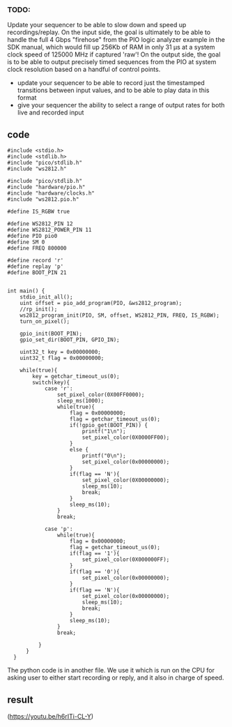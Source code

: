 ### TODO:

Update your sequencer to be able to slow down and speed up recordings/replay. On the input side, the goal is ultimately to be able to handle the full 4 Gbps "firehose" from the PIO logic analyzer example in the SDK manual, which would fill up 256Kb of RAM in only 31 µs at a system clock speed of 125000 MHz if captured 'raw'! On the output side, the goal is to be able to output precisely timed sequences from the PIO at system clock resolution based on a handful of control points.

- update your sequencer to be able to record just the timestamped transitions between input values, and to be able to play data in this format
- give your sequencer the ability to select a range of output rates for both live and recorded input


## code
```
#include <stdio.h>
#include <stdlib.h>
#include "pico/stdlib.h"
#include "ws2812.h"

#include "pico/stdlib.h"
#include "hardware/pio.h"
#include "hardware/clocks.h"
#include "ws2812.pio.h"

#define IS_RGBW true

#define WS2812_PIN 12
#define WS2812_POWER_PIN 11
#define PIO pio0
#define SM 0
#define FREQ 800000

#define record 'r'
#define replay 'p'
#define BOOT_PIN 21


int main() {
    stdio_init_all();
    uint offset = pio_add_program(PIO, &ws2812_program);
    //rp_init();
    ws2812_program_init(PIO, SM, offset, WS2812_PIN, FREQ, IS_RGBW);
    turn_on_pixel();

    gpio_init(BOOT_PIN);
    gpio_set_dir(BOOT_PIN, GPIO_IN);

    uint32_t key = 0x00000000;
    uint32_t flag = 0x00000000;

    while(true){
        key = getchar_timeout_us(0);
        switch(key){
            case 'r':
                set_pixel_color(0X00FF0000);
                sleep_ms(1000);
                while(true){
                    flag = 0x00000000;
                    flag = getchar_timeout_us(0);
                    if(!gpio_get(BOOT_PIN)) {
                        printf("1\n");
                        set_pixel_color(0X0000FF00);
                    } 
                    else {
                        printf("0\n");
                        set_pixel_color(0x00000000);
                    }
                    if(flag == 'N'){
                        set_pixel_color(0X00000000);
                        sleep_ms(10);
                        break;
                    }
                    sleep_ms(10); 
                }
                break;
            
            case 'p':
                while(true){
                    flag = 0x00000000;
                    flag = getchar_timeout_us(0);
                    if(flag == '1'){
                        set_pixel_color(0X000000FF);
                    }
                    if(flag == '0'){
                        set_pixel_color(0x00000000);
                    }
                    if(flag == 'N'){
                        set_pixel_color(0x00000000);
                        sleep_ms(10);
                        break;
                    }
                    sleep_ms(10);
                }
                break;

          }
      }
  }  
  ```
The python code is in another file. We use it which is run on the CPU for asking user to either start recording or reply, and it also in charge of speed.
## result

(https://youtu.be/h6rITi-CL-Y)

